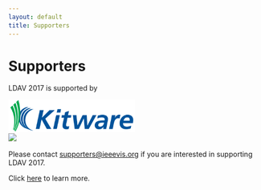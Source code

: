 ```yaml
---
layout: default
title: Supporters
---
```


# Supporters

LDAV 2017 is supported by

<a href="www.kitware.com"><img width="50%" src="assets/Kitware_Print_186.svg" /></a><br />
<a href="https://www.nvidia.com"><img width="30%src=" src="assets/Nvidia_image_logo.svg" /></a>

Please contact <a href="mailto:supporters@ieeevis.org">supporters@ieeevis.org</a> if you are interested in supporting LDAV 2017.

Click [here](http://ieeevis.org/year/2017/info/exhibition/supporters-and-exhibition)
to learn more.